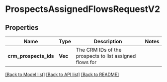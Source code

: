 # ProspectsAssignedFlowsRequestV2

## Properties

Name | Type | Description | Notes
------------ | ------------- | ------------- | -------------
**crm_prospects_ids** | **Vec<String>** | The CRM IDs of the prospects to list assigned flows for | 

[[Back to Model list]](../README.md#documentation-for-models) [[Back to API list]](../README.md#documentation-for-api-endpoints) [[Back to README]](../README.md)


